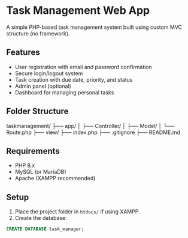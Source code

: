 # Task Management Web App

A simple PHP-based task management system built using custom MVC structure (no framework).

## Features

- User registration with email and password confirmation
- Secure login/logout system
- Task creation with due date, priority, and status
- Admin panel (optional)
- Dashboard for managing personal tasks

## Folder Structure

taskmanagement/
├── app/
│   ├── Controller/
│   ├── Model/
│   └── Route.php
├── view/
├── index.php
├── .gitignore
├── README.md


## Requirements

- PHP 8.x
- MySQL (or MariaDB)
- Apache (XAMPP recommended)

## Setup

1. Place the project folder in `htdocs/` if using XAMPP.
2. Create the database:

```sql
CREATE DATABASE task_manager;
